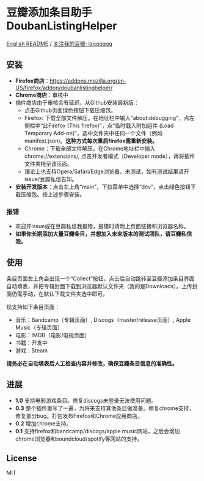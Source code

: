 # 豆瓣添加条目助手 DoubanListingHelper

[English README](./README_EN.md) / [关注我的豆瓣: lzqqqqqq](https://www.douban.com/people/49528893/)

## 安装

- **Firefox商店**：https://addons.mozilla.org/en-US/firefox/addon/doubanlistinghelper/
- **Chrome商店**：审核中
- 插件商店由于审核会有延迟，从Github安装最新版：
    - 点击Github页面绿色按钮下载压缩包。
    - Firefox: 下载全部文件解压。在地址栏中输入"about:debugging"，点左侧栏中“此Firefox (This firefox)"，点“临时载入附加组件 (Load Temporary Add-on)”，选中文件夹中任何一个文件（例如manifest.json)。**这种方式每次重启firefox需重新安装。**
    - Chrome：下载全部文件解压。在Chrome地址栏中输入chrome://extensions/, 点击开发者模式（Developer mode），再将插件文件夹拖至该页面。
    - 理论上也支持Opera/Safari/Edge浏览器，未测试，如有测试结果请开issue/豆瓣私信告知。
- **安装开发版本**：点击左上角“main”，下拉菜单中选择“dev”，点击绿色按钮下载压缩包。按上述步骤安装。

### 报错 

- 欢迎开issue或在豆瓣私信我报错，报错时请附上页面链接和浏览器名称。
- **如果你长期添加大量豆瓣条目，并想加入未来版本的测试团队，请豆瓣私信我。**

## 使用

条目页面左上角会出现一个“Collect”按钮，点击后自动跳转至豆瓣添加条目界面自动填表，并把专辑封面下载到浏览器默认文件夹（我的是Downloads）。上传封面仍需手动，在默认下载文件夹选中即可。

现支持如下条目页面：
- 音乐：Bandcamp（专辑页面）, Discogs（master/release页面）, Apple Music（专辑页面）
- 电影：IMDB（电影/电视页面）
- 书籍：开发中
- 游戏：Steam

**请务必在自动填表后人工检查内容并修改，确保豆瓣条目信息的准确性。**

## 进展

- **1.0** 支持电影游戏条目。修复discogs未登录无法使用问题。
- **0.3** 整个插件重写了一遍，为将来支持其他条目做准备。修复chrome支持，修复部分bug。打包发布Firefox和Chrome应用商店。
- **0.2** 增加chrome支持。
- **0.1** 支持firefox和bandcamp/discogs/apple music网站，之后会增加chrome浏览器和soundcloud/spotify等网站的支持。

## License 

MIT 

